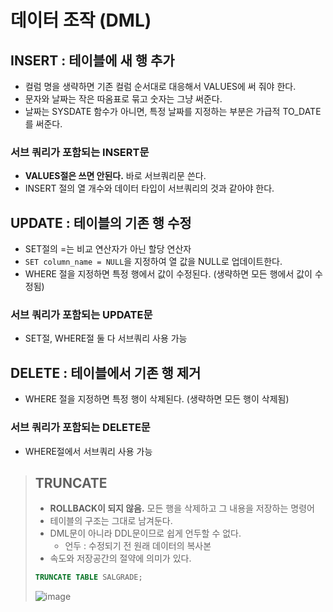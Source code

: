 # 데이터 조작 (DML)
## INSERT : 테이블에 새 행 추가
* 컬럼 명을 생략하면 기존 컬럼 순서대로 대응해서 VALUES에 써 줘야 한다.
* 문자와 날짜는 작은 따옴표로 묶고 숫자는 그냥 써준다.
* 날짜는 SYSDATE 함수가 아니면, 특정 날짜를 지정하는 부분은 가급적 TO_DATE를 써준다.

### 서브 쿼리가 포함되는 INSERT문
* **VALUES절은 쓰면 안된다.** 바로 서브쿼리문 쓴다.
* INSERT 절의 열 개수와 데이터 타입이 서브쿼리의 것과 같아야 한다.

## UPDATE : 테이블의 기존 행 수정
* SET절의 =는 비교 연산자가 아닌 할당 연산자
* `SET column_name = NULL`을 지정하여 열 값을 NULL로 업데이트한다.
* WHERE 절을 지정하면 특정 행에서 값이 수정된다. (생략하면 모든 행에서 값이 수정됨)

### 서브 쿼리가 포함되는 UPDATE문
* SET절, WHERE절 둘 다 서브쿼리 사용 가능

## DELETE : 테이블에서 기존 행 제거
* WHERE 절을 지정하면 특정 행이 삭제된다. (생략하면 모든 행이 삭제됨)

### 서브 쿼리가 포함되는 DELETE문
* WHERE절에서 서브쿼리 사용 가능

> ## TRUNCATE
> * **ROLLBACK이 되지 않음.** 모든 행을 삭제하고 그 내용을 저장하는 명령어
> * 테이블의 구조는 그대로 남겨둔다.
> * DML문이 아니라 DDL문이므로 쉽게 언두할 수 없다.
>   * 언두 : 수정되기 전 원래 데이터의 복사본
> * 속도와 저장공간의 절약에 의미가 있다.
> ```SQL
> TRUNCATE TABLE SALGRADE;
> ```
> ![image](https://user-images.githubusercontent.com/79209568/115097681-acd43100-9f66-11eb-86c2-0722d0cbd65f.png)
